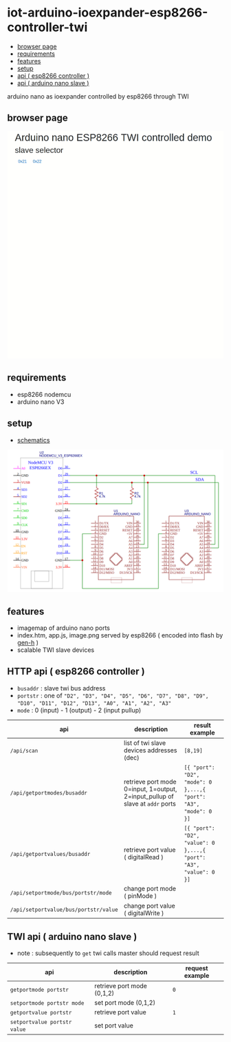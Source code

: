 # iot-arduino-ioexpander-esp8266-controller-twi

- [browser page](#browser-page)
- [requirements](#requirements)
- [features](#features)
- [setup](#setup)
- [api ( esp8266 controller )](#api--esp8266-controller-)
- [api ( arduino nano slave )](#api--arduino-nano-slave-)
  
arduino nano as ioexpander controlled by esp8266 through TWI

## browser page

<img src="doc/home.gif" width=600/>

## requirements

- esp8266 nodemcu
- arduino nano V3

## setup

- [schematics](https://easyeda.com/editor#id=|676ad221579b4190a2b0e6b3f3755e87)

![img](doc/schematics.png)

## features

- imagemap of arduino nano ports
- index.htm, app.js, image.png served by esp8266 ( encoded into flash by [gen-h](esp8266-controller-twi/gen-h) )
- scalable TWI slave devices

## HTTP api ( esp8266 controller )

- `busaddr` : slave twi bus address
- `portstr` : one of `"D2", "D3", "D4", "D5", "D6", "D7", "D8", "D9", "D10", "D11", "D12", "D13", "A0", "A1", "A2", "A3"`
- `mode` : 0 (input) - 1 (output) - 2 (input pullup)

| **api** | **description** | **result example** |
|---|---|---|
| `/api/scan` | list of twi slave devices addresses (dec) | `[8,19]` |
| `/api/getportmodes/busaddr` | retrieve port mode 0=input, 1=output, 2=input_pullup of slave at `addr` ports | `[{ "port": "D2", "mode": 0 },...,{ "port": "A3", "mode": 0 }]` |
| `/api/getportvalues/busaddr` | retrieve port value ( digitalRead ) | `[{ "port": "D2", "value": 0 },...,{ "port": "A3", "value": 0 }]` |
| `/api/setportmode/bus/portstr/mode` | change port mode ( pinMode ) | |
| `/api/setportvalue/bus/portstr/value` | change port value ( digitalWrite ) | |

## TWI api ( arduino nano slave )

- note : subsequently to `get` twi calls master should request result

| **api** | **description** | **request example** |
|---|---|---|
| `getportmode portstr` | retrieve port mode (0,1,2) | `0` |
| `setportmode portstr mode` | set port mode (0,1,2) | |
| `getportvalue portstr` | retrieve port value | `1` |
| `setportvalue portstr value` | set port value | |

